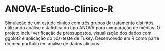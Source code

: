 # ANOVA-Estudo-Clinico-R
Simulação de um estudo clínico com três grupos de tratamento distintos, utilizando análise estatística do tipo ANOVA para comparação de médias. O projeto inclui verificação de pressupostos, visualização dos dados com ggplot2 e aplicação do pós-teste de Tukey. Desenvolvido em R como parte do meu portfólio em análise de dados clínicos.
